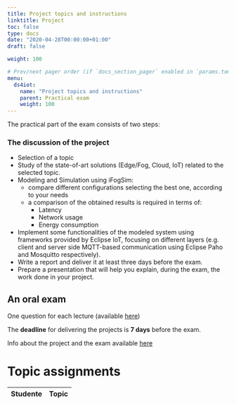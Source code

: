 ```yaml
---
title: Project topics and instructions
linktitle: Project
toc: false
type: docs
date: "2020-04-28T00:00:00+01:00"
draft: false

weight: 100

# Prev/next pager order (if `docs_section_pager` enabled in `params.toml`)menu:
menu:
  ds4iot:
    name: "Project topics and instructions"
    parent: Practical exam
    weight: 100
---
```


The practical part of the exam consists of two steps:

### The discussion of the project
- Selection of a topic
- Study of the state-of-art solutions (Edge/Fog, Cloud, IoT) related to the selected topic.
- Modeling and Simulation using iFogSim:
	- compare different configurations selecting the best one, according to your needs
	- a comparison of the obtained results is required in terms of:
		- Latency
		- Network usage
		- Energy consumption
- Implement some functionalities of the modeled system using frameworks provided by Eclipse IoT, focusing on different layers (e.g. client and server side MQTT-based communication using Eclipse Paho and Mosquitto respectively).
- Write a report and deliver it at least three days before the exam.
- Prepare a presentation that will help you explain, during the exam, the work done in your project.

## An oral exam
One question for each lecture (available [here](/courses/ds4iot/lectures/lecture1/))


The **deadline** for delivering the projects is **7 days** before the exam.

Info about the project and the exam available [here](../../pdf/Projects.pdf)


# Topic assignments

| Studente               | Topic		  |
| ---------------------- | ---------------------- |